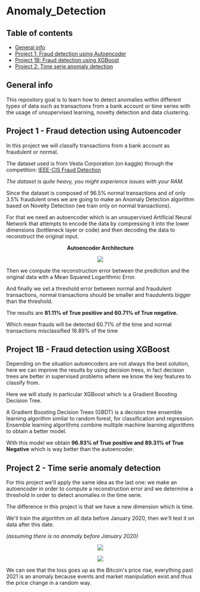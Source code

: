 # Anomaly_Detection

## Table of contents
* [General info](#general-info)
* [Project 1: Fraud detection using Autoencoder](#project-1---fraud-detection-using-autoencoder)
* [Project 1B: Fraud detection using XGBoost](#project-1b---fraud-detection-using-xgboost)
* [Project 2: Time serie anomaly detection](#project-2---time-serie-anomaly-detection)

## General info

This repository goal is to learn how to detect anomalies within different types of data such as transactions from a bank account or time series with the usage of unsupervised learning, novelty detection and data clustering.

## Project 1 - Fraud detection using Autoencoder

In this project we will classify transactions from a bank account as fraudulent or normal.

The dataset used is from Vesta Corporation (on kaggle) through the competition: <a href= https://www.kaggle.com/c/ieee-fraud-detection> IEEE-CIS Fraud Detection</a>

*The dataset is quite heavy, you might experience issues with your RAM.*

Since the dataset is composed of 96.5% normal transactions and of only 3.5% fraudulent ones we are going to make an Anomaly Detection algorithm based on Novelty Detection (we train only on normal transactions).

For that we need an autoencoder which is an unsupervised Artificial Neural Network that attempts to encode the data by compressing it into the lower dimensions (bottleneck layer or code) and then decoding the data to reconstruct the original input.

<p align="center"> <b>Autoencoder Architecture</b> </p>
<p align="center">
<img src="https://user-images.githubusercontent.com/65224852/143266758-c5f101bc-1787-4694-a30c-596f8b5df599.png">
</p>

Then we compute the reconstruction error between the prediction and the original data with a Mean Squared Logarithmic Error.

And finally we set a threshold error between normal and fraudulent transactions, normal transactions should be smaller and fraudulents bigger than the threshold.

The results are **81.11% of True positive and 60.71% of True negative.**

Which mean frauds will be detected 60.71% of the time and normal transactions misclassified 18.89% of the time

## Project 1B - Fraud detection using XGBoost

Depending on the situation autoencoders are not always the best solution, here we can improve the results by using decision trees, in fact decision trees are better in supervised problems where we know the key features to classify from.

Here we will study in particular XGBoost which is a Gradient Boosting Decision Tree.

A Gradient Boosting Decision Trees (GBDT) is a decision tree ensemble learning algorithm similar to random forest, for classification and regression. Ensemble learning algorithms combine multiple machine learning algorithms to obtain a better model.

With this model we obtain **96.93% of True positive and 89.31% of True Negative** which is way better than the autoencoder.

## Project 2 - Time serie anomaly detection

For this project we'll apply the same idea as the last one: we make an autoencoder in order to compute a reconstruction error and we determine a threshold in order to detect anomalies in the time serie.

The difference in this project is that we have a new dimension which is time.

We'll train the algorithm on all data before January 2020, then we'll test it on data after this date.

*(assuming there is no anomaly before January 2020)*

<p align="center">
<img src="https://user-images.githubusercontent.com/65224852/154252482-8e4c5c90-9d75-40f9-8a16-c44caacf7069.png">
</p>

<p align="center">
<img src="https://user-images.githubusercontent.com/65224852/154252696-988e5726-808a-4167-abd3-ac5a2700ba27.png">
</p>

We can see that the loss goes up as the Bitcoin's price rise, everything past 2021 is an anomaly because events and market manipulation exist and thus the price change in a random way.
